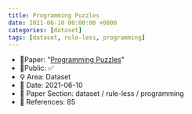 ```yaml
---
title: Programming Puzzles
date: 2021-06-10 00:00:00 +0800
categories: [dataset]
tags: [dataset, rule-less, programming]
---
```


- 📙Paper: "[Programming Puzzles](https://www.semanticscholar.org/paper/Programming-Puzzles-Schuster-Kalyan/f7664102a451332ed7e1286561b2f621eaff128d)"
- 🔑Public: ✅
- ⚲ Area: Dataset
- 📅 Date: 2021-06-10
- 🔎 Paper Section: dataset / rule-less / programming
- 📝 References: 85
